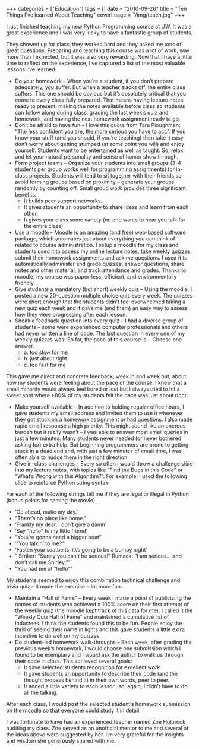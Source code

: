 +++
categories = ["Education"]
tags = []
date = "2010-09-26"
title = "Ten Things I've learned About Teaching"
coverImage = "/img/teach.jpg"
+++

I just finished teaching my new Python Programming course at UW. It was a great experience and I was very lucky to have a fantastic group of students.
<!--more-->
They showed up for class, they worked hard and they asked me tons of great questions. Preparing and teaching this course was a lot of work, way more than I expected, but it was also very rewarding. Now that I have a little time to reflect on the experience, I’ve captured a list of the most valuable lessons I’ve learned.

* Do your homework – When you’re a student, if you don’t prepare adequately, you suffer. But when a teacher slacks off, the entire class suffers. This one should be obvious but it’s absolutely critical that you come to every class fully prepared. That means having lecture notes ready to present, making the notes available before class so students can follow along during class, grading the last week’s quiz and homework, and having the next homework assignment ready to go.
* Don’t be afraid to have fun – I love this quote from Tara Ploughman: “The less confident you are, the more serious you have to act.”. If you know your stuff (and you should, if you’re teaching) then take it easy, don’t worry about getting stumped (at some point you will) and enjoy yourself. Students want to be entertained as well as taught. So, relax and let your natural personality and sense of humor show through.
* Form project teams – Organize your students into small groups (3-4 students per group works well for programming assignments) for in-class projects. Students will tend to sit together with their friends so avoid forming groups based on proximity – generate your groups randomly by counting off. Small group work provides three significant benefits:
  * It builds peer support networks.
  * It gives students an opportunity to share ideas and learn from each other.
  * It gives your class some variety (no one wants to hear you talk for the entire class).
* Use a moodle – Moodle is an amazing (and free) web-based software package, which automates just about everything you can think of related to course administration. I setup a moodle for my class and students used it to access my online lecture notes, take weekly quizzes, submit their homework assignments and ask me questions. I used it to automatically administer and grade quizzes, answer questions, share notes and other material, and track attendance and grades. Thanks to moodle, my course was paper-less, efficient, and environmentally friendly.
* Give students a mandatory (but short) weekly quiz – Using the moodle, I posted a new 20-question multiple choice quiz every week. The quizzes were short enough that the students didn’t feel overwhelmed taking a new quiz each week and it gave me (and them) an easy way to assess how they were progressing after each lesson.
* Sneak a feedback question into every quiz – I had a diverse group of students – some were experienced computer professionals and others had never written a line of code. The last question in every one of my weekly quizzes was:
  So far, the pace of this course is…
  Choose one answer.
  * a. too slow for me
  * b. just about right
  * c. too fast for me

This gave me direct and concrete feedback, week in and week out, about how my students were feeling about the pace of the course. I knew that a small minority would always feel bored or lost but I always tried to hit a sweet spot where >80% of my students felt the pace was just about right.
* Make yourself available – In addition to holding regular office hours, I gave students my email address and invited them to use it whenever they got stuck on a homework assignment or had questions. I also made rapid email response a high priority. This might sound like an onerous burden but it really wasn’t – I was able to answer most email queries in just a few minutes. Many students never needed (or never bothered asking for) extra help. But beginning programmers are prone to getting stuck in a dead end and, with just a few minutes of email time, I was often able to nudge them in the right direction.
* Give in-class challenges – Every so often I would throw a challenge slide into my lecture notes, with topics like “Find the Bugs in this Code” or “What’s Wrong with this Algorithm?”. For example, I used the following slide to reinforce Python string syntax:

For each of the following strings tell me if they are legal or illegal in Python (bonus points for naming the movie)…

* ‘Go ahead, make my day.’
* “There’s no place like home.”
* ‘Frankly my dear, I don’t give a damn’
* ‘Say “hello” to my little friend’
* “You\’re gonna need a bigger boat”
* ‘”You talkin’ to me?”‘
* ‘Fasten your seatbelts, it\’s going to be a bumpy night’
* ”’Striker: “Surely you can’t be serious!” Rumack: “I am serious… and don’t call me Shirley.””’
* “You had me at “hello”"

My students seemed to enjoy this combination technical challenge and trivia quiz – it made the exercise a lot more fun.

* Maintain a “Hall of Fame” – Every week I made a point of publicizing the names of students who achieved a 100% score on their first attempt of the weekly quiz (the moodle kept track of this data for me). I called it the “Weekly Quiz Hall of Fame” and maintained a cumulative list of inductees. I think the students found this to be fun. People enjoy the thrill of seeing their name in lights and this gave students a little extra incentive to do well on my quizzes.
* Do student-led homework walk-throughs – Each week, after grading the previous week’s homework, I would choose one submission which I found to be exemplary and I would ask the author to walk us through their code in class. This achieved several goals:
  * It gave selected students recognition for excellent work.
  * It gave students an opportunity to describe their code (and the thought process behind it) in their own words, peer to peer.
  * It added a little variety to each lesson, so, again, I didn’t have to do all the talking.

After each class, I would post the selected student’s homework submission on the moodle so that everyone could study it in detail.

I was fortunate to have had an experienced teacher named Zoe Holbrook auditing my class. Zoe served as an unofficial mentor to me and several of the ideas above were suggested by her. I’m very grateful for the insights and wisdom she generously shared with me.
